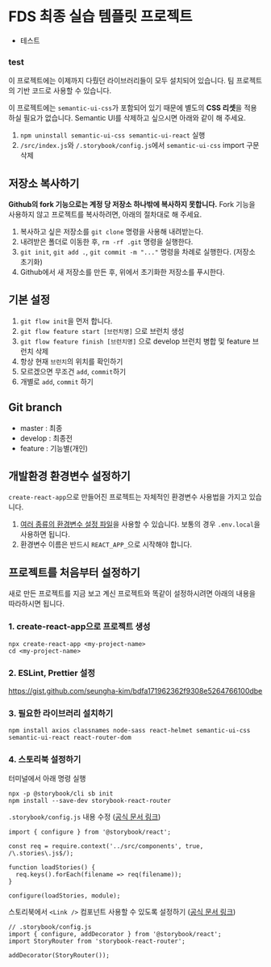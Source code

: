 # FDS 최종 실습 템플릿 프로젝트
* 테스트


### test


이 프로젝트에는 이제까지 다뤘던 라이브러리들이 모두 설치되어 있습니다. 팀 프로젝트의 기반 코드로 사용할 수 있습니다.

이 프로젝트에는 `semantic-ui-css`가 포함되어 있기 때문에 별도의 **CSS 리셋**을 적용하실 필요가 없습니다. Semantic UI를 삭제하고 싶으시면 아래와 같이 해 주세요.

1. `npm uninstall semantic-ui-css semantic-ui-react` 실행
2. `/src/index.js`와 `/.storybook/config.js`에서 `semantic-ui-css` import 구문 삭제

## 저장소 복사하기

**Github의 fork 기능으로는 계정 당 저장소 하나밖에 복사하지 못합니다.** Fork 기능을 사용하지 않고 프로젝트를 복사하려면, 아래의 절차대로 해 주세요.

1. 복사하고 싶은 저장소를 `git clone` 명령을 사용해 내려받는다.
1. 내려받은 폴더로 이동한 후, `rm -rf .git` 명령을 실행한다.
1. `git init`, `git add .`, `git commit -m "..."` 명령을 차례로 실행한다. (저장소 초기화)
1. Github에서 새 저장소를 만든 후, 위에서 초기화한 저장소를 푸시한다.

## 기본 설정

1. `git flow init`을 먼저 합니다.
1. `git flow feature start [브런치명]` 으로 브런치 생성
1. `git flow feature finish [브런치명]` 으로 develop 브런치 병합 및 feature 브런치 삭제
1. 항상 현재 `브런치`의 위치를 확인하기
1. 모르겠으면 무조건 `add`, `commit`하기
1. 개별로 `add`, `commit` 하기

## Git branch

- master : 최종
- develop : 최종전
- feature : 기능별(개인)


## 개발환경 환경변수 설정하기

`create-react-app`으로 만들어진 프로젝트는 자체적인 환경변수 사용법을 가지고 있습니다.

1. [여러 종류의 환경변수 설정 파일](https://facebook.github.io/create-react-app/docs/adding-custom-environment-variables#what-other-env-files-can-be-used)을 사용할 수 있습니다. 보통의 경우 `.env.local`을 사용하면 됩니다.
1. 환경변수 이름은 반드시 `REACT_APP_`으로 시작해야 합니다.

## 프로젝트를 처음부터 설정하기

새로 만든 프로젝트를 지금 보고 계신 프로젝트와 똑같이 설정하시려면 아래의 내용을 따라하시면 됩니다.

### 1. create-react-app으로 프로젝트 생성

```
npx create-react-app <my-project-name>
cd <my-project-name>
```

### 2. ESLint, Prettier 설정

https://gist.github.com/seungha-kim/bdfa171962362f9308e5264766100dbe

### 3. 필요한 라이브러리 설치하기

```
npm install axios classnames node-sass react-helmet semantic-ui-css semantic-ui-react react-router-dom
```

### 4. 스토리북 설정하기

터미널에서 아래 명령 실행

```
npx -p @storybook/cli sb init
npm install --save-dev storybook-react-router
```

`.storybook/config.js` 내용 수정 ([공식 문서 링크](https://storybook.js.org/basics/writing-stories/#loading-stories-dynamically))

```
import { configure } from '@storybook/react';

const req = require.context('../src/components', true, /\.stories\.js$/);

function loadStories() {
  req.keys().forEach(filename => req(filename));
}

configure(loadStories, module);
```

스토리북에서 `<Link />` 컴포넌트 사용할 수 있도록 설정하기 ([공식 문서 링크](https://github.com/gvaldambrini/storybook-router/tree/master/packages/react))

```
// .storybook/config.js
import { configure, addDecorator } from '@storybook/react';
import StoryRouter from 'storybook-react-router';

addDecorator(StoryRouter());
```
